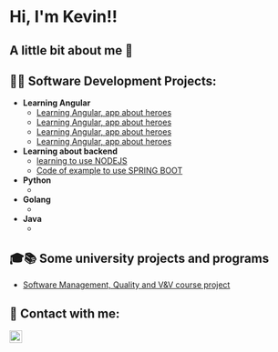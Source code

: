 <h1>Hi, I'm Kevin!!</h1>

<h2>A little bit about me 👀 </h2>

<h2>👨‍💻 Software Development Projects:</h2>

- <b>Learning Angular </b>
  - [Learning Angular, app about heroes](https://github.com/kJulianC/HeroesAngularApp)
  - [Learning Angular, app about heroes](https://github.com/kJulianC/angular-bases) 
  - [Learning Angular, app about heroes](https://github.com/kJulianC/BuscadorPaises)
  - [Learning Angular, app about heroes](https://github.com/kJulianC/pipesAngular) 
- <b>Learning about backend</b>
  - [learning to use NODEJS](https://github.com/kJulianC/Aprendiendo-Node)
  - [Code of example to use SPRING BOOT](https://github.com/kJulianC/SpringEggLive/tree/main/src)
- <b>Python</b>
  - []()
- <b>Golang</b>
  - []()
- <b>Java</b>
  - []()
<h2> 🎓📚 Some university projects and programs</h2>

- [Software Management, Quality and V&V course project](https://github.com/kJulianC/Rotonda)

<h2> 🤳 Contact with me:</h2>

[<img align="left" alt="KevinCulma | LinkedIn" width="22px" src="https://cdn.jsdelivr.net/npm/simple-icons@v3/icons/linkedin.svg" />][linkedin]

[linkedin]: www.linkedin.com/in/kevin-culma-culma

<!--
Here are some ideas to get you started:

- 🔭 I’m currently working on ...
- 🌱 I’m currently learning ...
- 👯 I’m looking to collaborate on ...
- 🤔 I’m looking for help with ...
- 💬 Ask me about ...
- 📫 How to reach me: ...
- 😄 Pronouns: ...
- ⚡ Fun fact: ...
-->
